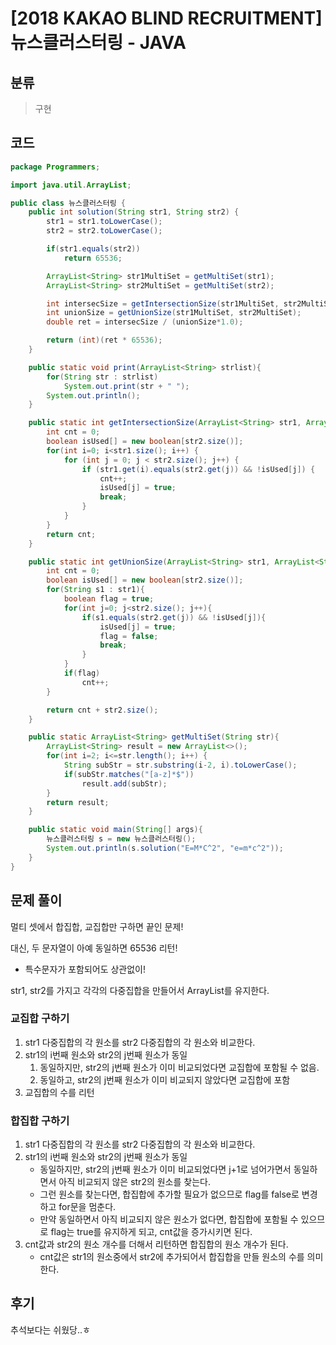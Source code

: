 # [2018 KAKAO BLIND RECRUITMENT] 뉴스클러스터링 - JAVA

## 분류
> 구현

## 코드
```java
package Programmers;

import java.util.ArrayList;

public class 뉴스클러스터링 {
    public int solution(String str1, String str2) {
        str1 = str1.toLowerCase();
        str2 = str2.toLowerCase();

        if(str1.equals(str2))
            return 65536;

        ArrayList<String> str1MultiSet = getMultiSet(str1);
        ArrayList<String> str2MultiSet = getMultiSet(str2);

        int intersecSize = getIntersectionSize(str1MultiSet, str2MultiSet);
        int unionSize = getUnionSize(str1MultiSet, str2MultiSet);
        double ret = intersecSize / (unionSize*1.0);

        return (int)(ret * 65536);
    }

    public static void print(ArrayList<String> strlist){
        for(String str : strlist)
            System.out.print(str + " ");
        System.out.println();
    }

    public static int getIntersectionSize(ArrayList<String> str1, ArrayList<String> str2) {
        int cnt = 0;
        boolean isUsed[] = new boolean[str2.size()];
        for(int i=0; i<str1.size(); i++) {
            for (int j = 0; j < str2.size(); j++) {
                if (str1.get(i).equals(str2.get(j)) && !isUsed[j]) {
                    cnt++;
                    isUsed[j] = true;
                    break;
                }
            }
        }
        return cnt;
    }

    public static int getUnionSize(ArrayList<String> str1, ArrayList<String> str2) {
        int cnt = 0;
        boolean isUsed[] = new boolean[str2.size()];
        for(String s1 : str1){
            boolean flag = true;
            for(int j=0; j<str2.size(); j++){
                if(s1.equals(str2.get(j)) && !isUsed[j]){
                    isUsed[j] = true;
                    flag = false;
                    break;
                }
            }
            if(flag)
                cnt++;
        }

        return cnt + str2.size();
    }

    public static ArrayList<String> getMultiSet(String str){
        ArrayList<String> result = new ArrayList<>();
        for(int i=2; i<=str.length(); i++) {
            String subStr = str.substring(i-2, i).toLowerCase();
            if(subStr.matches("[a-z]*$"))
                result.add(subStr);
        }
        return result;
    }

    public static void main(String[] args){
        뉴스클러스터링 s = new 뉴스클러스터링();
        System.out.println(s.solution("E=M*C^2", "e=m*c^2"));
    }
}
```

## 문제 풀이
멀티 셋에서 합집합, 교집합만 구하면 끝인 문제!

대신, 두 문자열이 아예 동일하면 65536 리턴!
- 특수문자가 포함되어도 상관없이!

str1, str2를 가지고 각각의 다중집합을 만들어서 ArrayList를 유지한다.

### 교집합 구하기
1. str1 다중집합의 각 원소를 str2 다중집합의 각 원소와 비교한다.
1. str1의 i번째 원소와 str2의 j번째 원소가 동일
   1. 동일하지만, str2의 j번째 원소가 이미 비교되었다면 교집합에 포함될 수 없음.
   1. 동일하고, str2의 j번째 원소가 이미 비교되지 않았다면 교집합에 포함
1. 교집합의 수를 리턴

### 합집합 구하기
1. str1 다중집합의 각 원소를 str2 다중집합의 각 원소와 비교한다.
1. str1의 i번째 원소와 str2의 j번째 원소가 동일
   + 동일하지만, str2의 j번째 원소가 이미 비교되었다면 j+1로 넘어가면서 동일하면서 아직 비교되지 않은 str2의 원소를 찾는다.
   + 그런 원소를 찾는다면, 합집합에 추가할 필요가 없으므로 flag를 false로 변경하고 for문을 멈춘다.
   + 만약 동일하면서 아직 비교되지 않은 원소가 없다면, 합집합에 포함될 수 있으므로 flag는 true를 유지하게 되고, cnt값을 증가시키면 된다.
1. cnt값과 str2의 원소 개수를 더해서 리턴하면 합집합의 원소 개수가 된다.
   + cnt값은 str1의 원소중에서 str2에 추가되어서 합집합을 만들 원소의 수를 의미한다.

## 후기
추석보다는 쉬웠당..ㅎ